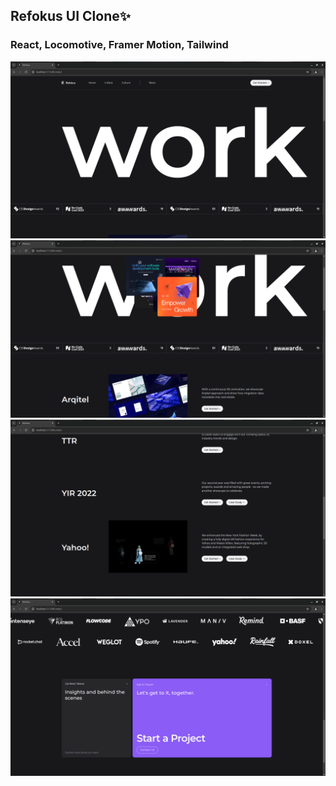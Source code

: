 ## Refokus UI Clone✨

### React, Locomotive, Framer Motion, Tailwind

![Refokus](public/R4.png)
![Refokus](public/R2.png)
![Refokus](public/R1.png)
![Refokus](public/R3.png)
